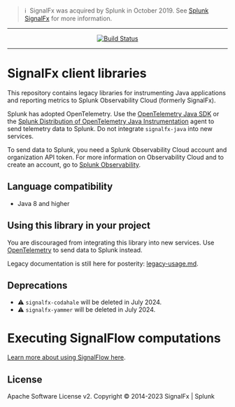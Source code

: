>ℹ️&nbsp;&nbsp;SignalFx was acquired by Splunk in October 2019. See [Splunk SignalFx](https://www.splunk.com/en_us/investor-relations/acquisitions/signalfx.html) for more information.

---

<p align="center">
  <a href="https://github.com/signalfx/signalfx-java/actions?query=workflow%3A%22CI+build%22">
    <img alt="Build Status" src="https://github.com/signalfx/signalfx-java/actions/workflows/ci.yaml/badge.svg">
  </a>
</p>

---

# SignalFx client libraries

This repository contains legacy libraries for instrumenting Java applications and
reporting metrics to Splunk Observability Cloud (formerly SignalFx).

Splunk has adopted OpenTelemetry. Use the 
[OpenTelemetry Java SDK](https://github.com/open-telemetry/opentelemetry-java) or
the [Splunk Distribution of OpenTelemetry Java Instrumentation](https://github.com/signalfx/splunk-otel-java)
agent to send telemetry data to Splunk. Do not integrate `signalfx-java` 
into new services.

To send data to Splunk, you need a Splunk Observability Cloud account and organization
API token. For more information on Observability Cloud and to create an
account, go to [Splunk Observability](https://www.splunk.com/en_us/products/observability.html).

## Language compatibility

* Java 8 and higher

## Using this library in your project

You are discouraged from integrating this library into new services. 
Use [OpenTelemetry](https://github.com/open-telemetry/opentelemetry-java) to send data 
to Splunk instead.

Legacy documentation is still here for posterity: [legacy-usage.md](legacy-usage.md). 

## Deprecations

* :warning: `signalfx-codahale` will be deleted in July 2024.
* :warning: `signalfx-yammer` will be deleted in July 2024. 

# Executing SignalFlow computations

[Learn more about using SignalFlow here](signalflow.md).

## License

Apache Software License v2. Copyright © 2014-2023 SignalFx | Splunk
